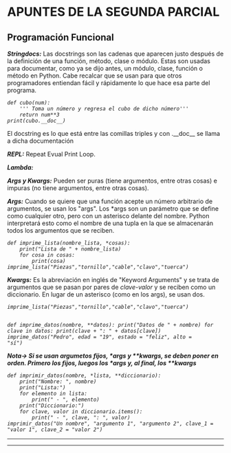 # APUNTES DE LA SEGUNDA PARCIAL
## Programación Funcional 
<p><em><strong>Stringdocs:</strong></em> Las docstrings son las cadenas que aparecen justo después de la definición de una 
función, método, clase o módulo. Estas son usadas para documentar, como ya se dijo antes, un módulo, clase, 
función o método en Python. Cabe recalcar que se usan para que otros programadores entiendan fácil y rápidamente lo que hace esa parte del programa.</p>   
<p><em><code>def cubo(num):
    ''' Toma un número y regresa el cubo de dicho número'''
    return num**3
print(cubo.__doc__)</code></em>
<p>El docstring es lo que está entre las comillas triples y con .__doc__ se llama a dicha documentación</p>
<p><em><strong>REPL:</strong></em> Repeat Evual Print Loop. </p>    
<p><em><strong>Lambda:</strong></em> </p>  
<p><em><strong>Args y Kwargs:</strong></em> Pueden ser puras (tiene argumentos, entre otras cosas) e impuras (no tiene argumentos, entre otras cosas).</p>  
<p><em><strong>Args:</strong></em> Cuando se quiere que una función acepte un número arbitrario de argumentos, se usan los "args".
Los *args son un parámetro que se define como cualquier otro, pero con un asterisco delante del nombre. Python interpretará esto 
como el nombre de una tupla en la que se almacenarán todos los argumentos que se reciben.</p> 
<p><em><code>def imprime_lista(nombre_lista, *cosas):
    print("Lista de " + nombre_lista)
    for cosa in cosas:
        print(cosa)
imprime_lista("Piezas","tornillo","cable","clavo","tuerca")</code></em></p>
<p><em><strong>Kwargs:</strong></em> Es la abreviación en inglés de "Keyword Arguments" y se trata de argumentos que se pasan 
por pares de <em>clave-valor</em> y se reciben como un diccionario. En lugar de un asterisco (como en los args), se usan dos.</p> 
<p><em><code>imprime_lista("Piezas","tornillo","cable","clavo","tuerca")

def imprime_datos(nombre, **datos):
    print("Datos de " + nombre)
    for clave in datos:
        print(clave + ": " + datos[clave])
imprime_datos("Pedro", edad = "19", estado = "feliz", alto = "sí")</code></em></p>  
<p><em><strong>Nota-> Si se usan argumetos fijos, *args y **kwargs, se deben poner en orden. Primero los fijos, luegos 
los *args y, al final, los **kwargs</strong></em></p>  
<p><em><code>def imprimir_datos(nombre, *lista, **diccionario):
    print("Nombre: ", nombre)
    print("Lista:")
    for elemento in lista:
        print(" - ", elemento)
    print("Diccionario:")
    for clave, valor in diccionario.items():
        print(" - ", clave, ": ", valor)    
imprimir_datos("Un nombre", "argumento 1", "argumento 2", clave_1 = "valor 1", clave_2 = "valor 2")</code></em></p>
<hr>
<hr>
